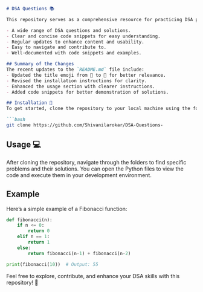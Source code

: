 ```markdown
# DSA Questions 📚

This repository serves as a comprehensive resource for practicing DSA problems, featuring:

- A wide range of DSA questions and solutions.
- Clear and concise code snippets for easy understanding.
- Regular updates to enhance content and usability.
- Easy to navigate and contribute to.
- Well-documented with code snippets and examples.

## Summary of the Changes
The recent updates to the `README.md` file include:
- Updated the title emoji from 📜 to 📖 for better relevance.
- Revised the installation instructions for clarity.
- Enhanced the usage section with clearer instructions.
- Added code snippets for better demonstration of solutions.

## Installation 🚀
To get started, clone the repository to your local machine using the following command:

```bash
git clone https://github.com/Shivanilarokar/DSA-Questions-
```

## Usage 💻
After cloning the repository, navigate through the folders to find specific problems and their solutions. You can open the Python files to view the code and execute them in your development environment.

## Example
Here’s a simple example of a Fibonacci function:

```python
def fibonacci(n):
    if n <= 0:
        return 0
    elif n == 1:
        return 1
    else:
        return fibonacci(n-1) + fibonacci(n-2)

print(fibonacci(10))  # Output: 55
```

Feel free to explore, contribute, and enhance your DSA skills with this repository! 🚀
```